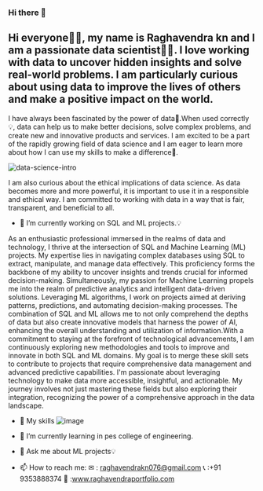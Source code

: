 ### Hi there 👋
Hi everyone🙋‍♂️, my name is Raghavendra kn and I am a passionate data scientist🧑‍💻. I love working with data to uncover hidden insights and solve real-world problems. I am particularly curious about using data to improve the lives of others and make a positive impact on the world.
-
I have always been fascinated by the power of data💪.When used correctly💡, data can help us to make better decisions, solve complex problems, and create new and innovative products and services. I am excited to be a part of the rapidly growing field of data science and I am eager to learn more about how I can use my skills to make a difference🤹.

![data-science-intro](https://github.com/Raghavendra0827/Raghavendra0827/assets/135142090/1342ead0-2f2e-4036-9ea5-62395c16339e)

I am also curious about the ethical implications of data science. As data becomes more and more powerful, it is important to use it in a responsible and ethical way. I am committed to working with data in a way that is fair, transparent, and beneficial to all.

- 🔭 I’m currently working on SQL and ML projects.💡

As an enthusiastic professional immersed in the realms of data and technology, I thrive at the intersection of SQL and Machine Learning (ML) projects. My expertise lies in navigating complex databases using SQL to extract, manipulate, and manage data effectively. This proficiency forms the backbone of my ability to uncover insights and trends crucial for informed decision-making.
Simultaneously, my passion for Machine Learning propels me into the realm of predictive analytics and intelligent data-driven solutions. Leveraging ML algorithms, I work on projects aimed at deriving patterns, predictions, and automating decision-making processes.
The combination of SQL and ML allows me to not only comprehend the depths of data but also create innovative models that harness the power of AI, enhancing the overall understanding and utilization of information.With a commitment to staying at the forefront of technological advancements, I am continuously exploring new methodologies and tools to improve and innovate in both SQL and ML domains. My goal is to merge these skill sets to contribute to projects that require comprehensive data management and advanced predictive capabilities.
I'm passionate about leveraging technology to make data more accessible, insightful, and actionable. My journey involves not just mastering these fields but also exploring their integration, recognizing the power of a comprehensive approach in the data landscape.

- 🤹 My skills
                                         ![image](https://github.com/Raghavendra0827/Raghavendra0827/assets/135142090/d6d6e157-4970-4bb3-937a-aa210252c04f)


- 🌱 I’m currently learning in pes college of engineering.
- 💬 Ask me about ML projects💡
- 📫 How to reach me:
       ✉       : raghavendrakn076@gmail.com
       📞      :+91 9353888374
       🔗      :www.raghavendraportfolio.com
